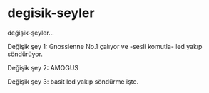 # degisik-seyler
değişik-şeyler...

Değişik şey 1: Gnossienne No.1 çalıyor ve -sesli komutla- led yakıp söndürüyor. 

Değişik şey 2: AMOGUS

Değişik şey 3: basit led yakıp söndürme işte.
